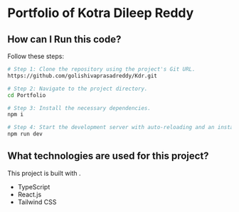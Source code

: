 # Portfolio of Kotra Dileep Reddy

## How can I Run this code?

Follow these steps:

```sh
# Step 1: Clone the repository using the project's Git URL.
https://github.com/golishivaprasadreddy/Kdr.git

# Step 2: Navigate to the project directory.
cd Portfolio

# Step 3: Install the necessary dependencies.
npm i

# Step 4: Start the development server with auto-reloading and an instant preview.
npm run dev
```

## What technologies are used for this project?

This project is built with .

- TypeScript
- React.js
- Tailwind CSS

